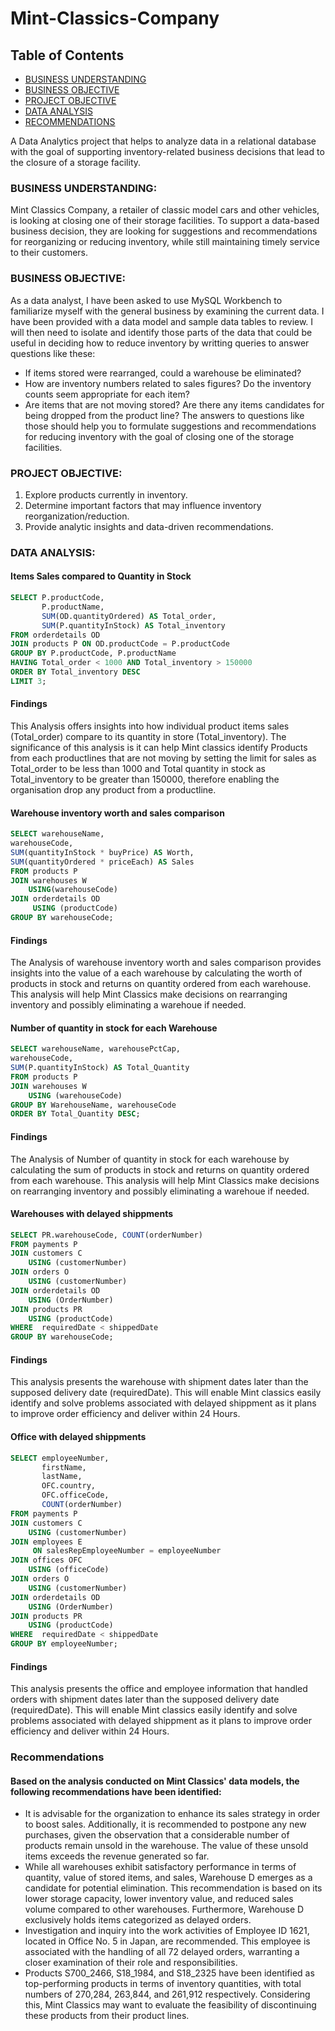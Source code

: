# Mint-Classics-Company
## Table of Contents
- [BUSINESS UNDERSTANDING](business-understanding)
- [BUSINESS OBJECTIVE](business-objective)
- [PROJECT OBJECTIVE](projective-objective)
- [DATA ANALYSIS](data-analysis)
- [RECOMMENDATIONS](recommendations)

  
A Data Analytics project that helps to analyze data in a relational database with the goal of supporting inventory-related business decisions that lead to the closure of a storage facility.
### BUSINESS UNDERSTANDING: 
Mint Classics Company, a retailer of classic model cars and other vehicles, is looking at closing one of their storage facilities. To support a data-based business decision, they are looking for suggestions and recommendations for reorganizing or reducing inventory, while still maintaining timely service to their customers. 
### BUSINESS OBJECTIVE:
As a data analyst, I have been asked to use MySQL Workbench to familiarize myself with the general business by examining the current data. I have been provided with a data model and sample data tables to review. I will then need to isolate and identify those parts of the data that could be useful in deciding how to reduce inventory by writting queries to answer questions like these:
-  If items stored were rearranged, could a warehouse be eliminated?
-  How are inventory numbers related to sales figures? Do the inventory counts seem appropriate for each item?
-  Are items that are not moving stored? Are there any items candidates for being dropped from the product line?
The answers to questions like those should help you to formulate suggestions and recommendations for reducing inventory with the goal of closing one of the storage facilities. 
### PROJECT OBJECTIVE:
1. Explore products currently in inventory.
2. Determine important factors that may influence inventory reorganization/reduction.
3. Provide analytic insights and data-driven recommendations.

### DATA ANALYSIS:
#### Items Sales compared to Quantity in Stock
```SQL
SELECT P.productCode, 
       P.productName, 
       SUM(OD.quantityOrdered) AS Total_order, 
       SUM(P.quantityInStock) AS Total_inventory
FROM orderdetails OD
JOIN products P ON OD.productCode = P.productCode
GROUP BY P.productCode, P.productName
HAVING Total_order < 1000 AND Total_inventory > 150000
ORDER BY Total_inventory DESC
LIMIT 3;
```
#### Findings
This Analysis offers insights into how individual product items sales (Total_order) compare to its quantity in store (Total_inventory). The significance of this analysis is it can help Mint classics identify Products from each productlines that are not moving by setting the limit for sales as Total_order to be less than 1000 and Total quantity in stock as Total_inventory to be greater than 150000, therefore enabling the organisation drop any product from a productline.

#### Warehouse inventory worth and sales comparison 
```SQL
SELECT warehouseName, 
warehouseCode, 
SUM(quantityInStock * buyPrice) AS Worth, 
SUM(quantityOrdered * priceEach) AS Sales
FROM products P
JOIN warehouses W
    USING(warehouseCode)
JOIN orderdetails OD
     USING (productCode)
GROUP BY warehouseCode;
```
#### Findings
The Analysis of warehouse inventory worth and sales comparison provides insights into the value of a each warehouse by calculating the worth of products in stock and returns on quantity ordered from each warehouse. This analysis will help Mint Classics make decisions on rearranging inventory and possibly eliminating a warehoue if needed.

#### Number of quantity in stock for each Warehouse
```SQL
SELECT warehouseName, warehousePctCap, 
warehouseCode, 
SUM(P.quantityInStock) AS Total_Quantity 
FROM products P
JOIN warehouses W
    USING (warehouseCode)
GROUP BY WarehouseName, warehouseCode
ORDER BY Total_Quantity DESC;
```
#### Findings 
The Analysis of Number of quantity in stock for each warehouse by calculating the sum of products in stock and returns on quantity ordered from each warehouse. This analysis will help Mint Classics make decisions on rearranging inventory and possibly eliminating a warehoue if needed.

#### Warehouses with delayed shippments
```SQL
SELECT PR.warehouseCode, COUNT(orderNumber)
FROM payments P
JOIN customers C
    USING (customerNumber)
JOIN orders O
    USING (customerNumber)
JOIN orderdetails OD
    USING (OrderNumber)
JOIN products PR
    USING (productCode)
WHERE  requiredDate < shippedDate
GROUP BY warehouseCode;
```
#### Findings 
This analysis presents the warehouse with shipment dates later than the supposed delivery date (requiredDate). This will enable Mint classics easily identify and solve problems associated with delayed shippment as it plans to improve order efficiency and deliver within 24 Hours.  

#### Office with delayed shippments
```SQL
SELECT employeeNumber, 
       firstName, 
       lastName, 
       OFC.country, 
       OFC.officeCode, 
       COUNT(orderNumber) 
FROM payments P
JOIN customers C
    USING (customerNumber)
JOIN employees E
     ON salesRepEmployeeNumber = employeeNumber
JOIN offices OFC
    USING (officeCode)
JOIN orders O
    USING (customerNumber)
JOIN orderdetails OD
    USING (OrderNumber)
JOIN products PR
    USING (productCode)
WHERE  requiredDate < shippedDate
GROUP BY employeeNumber;
```
#### Findings 
This analysis presents the office and employee information that handled orders with shipment dates later than the supposed delivery date (requiredDate). This will enable Mint classics easily identify and solve problems associated with delayed shippment as it plans to improve order efficiency and deliver within 24 Hours.

### Recommendations
#### Based on the analysis conducted on Mint Classics' data models, the following recommendations have been identified:
- It is advisable for the organization to enhance its sales strategy in order to boost sales. Additionally, it is recommended to postpone any new purchases, given the observation that a considerable number of products remain unsold in the warehouse. The value of these unsold items exceeds the revenue generated so far.
- While all warehouses exhibit satisfactory performance in terms of quantity, value of stored items, and sales, Warehouse D emerges as a candidate for potential elimination. This recommendation is based on its lower storage capacity, lower inventory value, and reduced sales volume compared to other warehouses. Furthermore, Warehouse D exclusively holds items categorized as delayed orders.
- Investigation and inquiry into the work activities of Employee ID 1621, located in Office No. 5 in Japan, are recommended. This employee is associated with the handling of all 72 delayed orders, warranting a closer examination of their role and responsibilities.
- Products S700_2466, S18_1984, and S18_2325 have been identified as top-performing products in terms of inventory quantities, with total numbers of 270,284, 263,844, and 261,912 respectively. Considering this, Mint Classics may want to evaluate the feasibility of discontinuing these products from their product lines.


